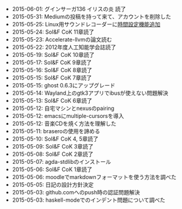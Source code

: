 * 2015-06-01: グインサーガ136 イリスの炎 読了
* 2015-05-31: Mediumの投稿を持って来て、アカウントを削除した
* 2015-05-25: Linux用サウンドレコーダーに[時間設定機能追加](https://gist.github.com/b0101/88a6896cf6df5b970e74)
* 2015-05-24: SoI&F CoK 11章読了
* 2015-05-23: Accelerate-llvmの論文読む
* 2015-05-22: 2012年度人工知能学会誌読了
* 2015-05-19: SoI&F CoK 10章読了
* 2015-05-17: SoI&F CoK 9章読了
* 2015-05-16: SoI&F CoK 8章読了
* 2015-05-15: SoI&F CoK 7章読了
* 2015-05-15: ghost 0.6.3にアップグレード
* 2015-05-14: Wayland上のgtk3アプリでibusが使えない問題解決
* 2015-05-13: SoI&F CoK 6章読了
* 2015-05-12: 自宅マシンとnexusのpairing
* 2015-05-12: emacsにmultiple-cursorsを導入
* 2015-05-12: 音楽CDを焼く方法を理解した
* 2015-05-11: braseroの使用を諦める
* 2015-05-10: SoI&F CoK 4, 5章読了
* 2015-05-09: SoI&F CoK 3章読了
* 2015-05-08: SoI&F CoK 2章読了
* 2015-05-07: agda-stdlibのインストール
* 2015-05-06: SoI&F CoK 1章読了
* 2015-05-06: moodleでmarkdownフォーマットを使う方法を調べた
* 2015-05-05: 日記の設計方針決定
* 2015-05-03: github.comへのpush時の認証問題解決
* 2015-05-03: haskell-modeでのインデント問題について調べた
